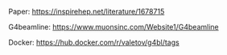 Paper: https://inspirehep.net/literature/1678715

G4beamline: https://www.muonsinc.com/Website1/G4beamline

Docker: https://hub.docker.com/r/valetov/g4bl/tags
